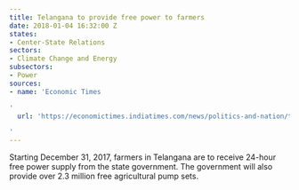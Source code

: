 ```yaml
---
title: Telangana to provide free power to farmers
date: 2018-01-04 16:32:00 Z
states:
- Center-State Relations
sectors:
- Climate Change and Energy
subsectors:
- Power
sources:
- name: 'Economic Times

'
  url: 'https://economictimes.indiatimes.com/news/politics-and-nation/telangana-farmers-to-get-24-hour-free-electricity-from-dec-31/articleshow/62284021.cms

'
---
```


Starting December 31, 2017, farmers in Telangana are to receive 24-hour free power supply from the state government. The government will also provide over 2.3 million free agricultural pump sets.
